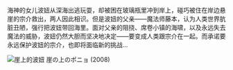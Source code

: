 <!--##
{
        "description": "海神的女儿波妞从深海出逃玩耍，却被困在玻璃瓶里冲到岸上，碰巧被住在岸边悬崖的宗介救出，两人因此相识。但是波妞的父亲——魔法师藤本，认为人类世界肮脏丑陋，强行把波妞带回海里。面对父亲的阻挠、席卷小镇的海啸，以及永远失去魔法的威胁，波妞仍然大胆而坚决地决定——要变成人类跟宗介在一起。而承诺要永远保护波妞的宗介，也即将面临新的挑战...",
        "tag": [
            "动画",
            "奇幻",
            "冒险"
        ],
        "img":"https://picserver.duoyu.link/picfile/image/202306/08-1686237847408.png",
        "dateYY": "2018",
        "dateMM": "04",
        "dateDD": "20",
        "top": true,
        "signal":""
    }
 ##-->

海神的女儿波妞从深海出逃玩耍，却被困在玻璃瓶里冲到岸上，碰巧被住在岸边悬崖的宗介救出，两人因此相识。但是波妞的父亲——魔法师藤本，认为人类世界肮脏丑陋，强行把波妞带回海里。面对父亲的阻挠、席卷小镇的海啸，以及永远失去魔法的威胁，波妞仍然大胆而坚决地决定——要变成人类跟宗介在一起。而承诺要永远保护波妞的宗介，也即将面临新的挑战...

 <p class="notesbookimg">
 <img src="https://picserver.duoyu.link/picfile/image/202306/08-1686237847408.png" alt="崖上的波妞 崖の上のポニョ (2008)" />
</p>